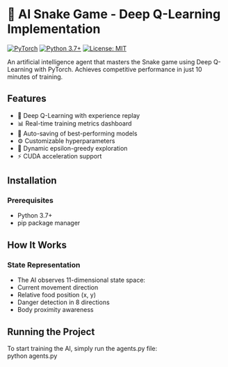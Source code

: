 # 🐍 AI Snake Game - Deep Q-Learning Implementation

[![PyTorch](https://img.shields.io/badge/PyTorch-%23EE4C2C.svg?logo=PyTorch&logoColor=white)](https://pytorch.org/)
[![Python 3.7+](https://img.shields.io/badge/python-3.7+-blue.svg)](https://www.python.org/downloads/)
[![License: MIT](https://img.shields.io/badge/License-MIT-yellow.svg)](https://opensource.org/licenses/MIT)

An artificial intelligence agent that masters the Snake game using Deep Q-Learning with PyTorch. Achieves competitive performance in just 10 minutes of training.

## Features

- 🧠 Deep Q-Learning with experience replay
- 📊 Real-time training metrics dashboard
- 💾 Auto-saving of best-performing models
- ⚙️ Customizable hyperparameters
- 🔄 Dynamic epsilon-greedy exploration
- ⚡ CUDA acceleration support

## Installation

### Prerequisites
- Python 3.7+
- pip package manager


## How It Works
### State Representation
- The AI observes 11-dimensional state space:
- Current movement direction
- Relative food position (x, y)
- Danger detection in 8 directions
- Body proximity awareness

## Running the Project
To start training the AI, simply run the agents.py file:
<br> python agents.py
